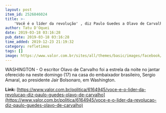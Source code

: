 ```yaml
---
layout: post
item_id: 2526846024
title: >-
    'Você é o líder da revolução' , diz Paulo Guedes a Olavo de Carvalho
author: Tatu D'Oquei
date: 2019-03-18 03:16:28
pub_date: 2019-03-18 03:16:28
time_added: 2019-12-23 21:19:32
category: refletimos
tags: []
image: https://www.valor.com.br/sites/all/themes/basic/images/facebook/valor-big.jpg
---
```


WASHINGTON - O escritor Olavo de Carvalho foi a estrela da noite no jantar oferecido na neste domingo (17) na casa do embaixador brasileiro, Sergio Amaral, ao presidente Jair Bolsonaro, em Washington.

**Link:** [https://www.valor.com.br/politica/6164945/voce-e-o-lider-da-revolucao-diz-paulo-guedes-olavo-de-carvalho](https://www.valor.com.br/politica/6164945/voce-e-o-lider-da-revolucao-diz-paulo-guedes-olavo-de-carvalho)

